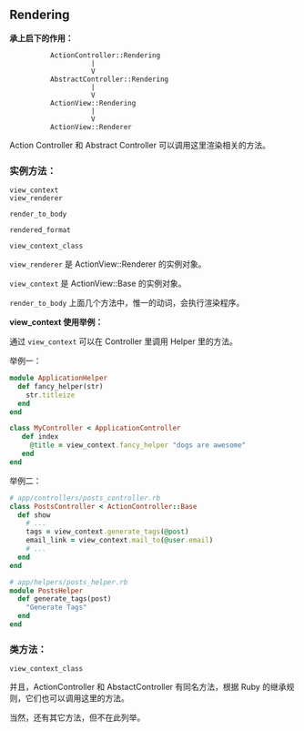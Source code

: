 ## Rendering

**承上启下的作用：**

```
          ActionController::Rendering
                    |
                    V
          AbstractController::Rendering
                    |
                    V
          ActionView::Rendering
                    |
                    V
          ActionView::Renderer
```

Action Controller 和 Abstract Controller 可以调用这里渲染相关的方法。

### 实例方法：

```
view_context
view_renderer

render_to_body

rendered_format

view_context_class
```

`view_renderer` 是 ActionView::Renderer 的实例对象。

`view_context` 是 ActionView::Base 的实例对象。

`render_to_body` 上面几个方法中，惟一的动词，会执行渲染程序。

**view_context 使用举例：**

通过 `view_context` 可以在 Controller 里调用 Helper 里的方法。

举例一：

```ruby
module ApplicationHelper
  def fancy_helper(str)
    str.titleize
  end
end

class MyController < ApplicationController
   def index
     @title = view_context.fancy_helper "dogs are awesome"
   end
end
```

举例二：

```ruby
# app/controllers/posts_controller.rb
class PostsController < ActionController::Base
  def show
    # ...
    tags = view_context.generate_tags(@post)
    email_link = view_context.mail_to(@user.email)
    # ...
  end 
end

# app/helpers/posts_helper.rb
module PostsHelper
  def generate_tags(post)
    "Generate Tags"
  end
end
```

### 类方法：

```
view_context_class
```

并且，ActionController 和 AbstactController 有同名方法，根据 Ruby 的继承规则，它们也可以调用这里的方法。

当然，还有其它方法，但不在此列举。

